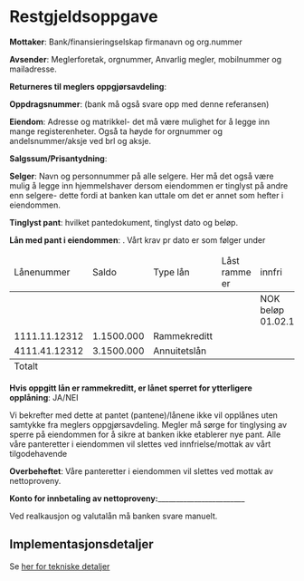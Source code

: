 # Restgjeldsoppgave

**Mottaker**: Bank/finansieringselskap firmanavn og org.nummer

**Avsender**: Meglerforetak, orgnummer, Anvarlig megler, mobilnummer og mailadresse.

**Returneres til meglers oppgjørsavdeling**:

**Oppdragsnummer**: (bank må også svare opp med denne referansen)

**Eiendom**: Adresse og matrikkel- det må være mulighet for å legge inn mange registerenheter. Også ta høyde for orgnummer og andelsnummer/aksje ved brl og aksje.

**Salgssum/Prisantydning**:

**Selger**: Navn og personnummer på alle selgere. Her må det også være mulig å legge inn hjemmelshaver dersom eiendommen er tinglyst på andre enn selgere- dette fordi at banken kan uttale om det er annet som hefter i eiendommen.

**Tinglyst pant**: hvilket pantedokument, tinglyst dato og beløp.

**Lån med pant i eiendommen**: . Vårt krav pr dato er som følger under
<table><thead><tr><td>Lånenummer</td><td>Saldo</td><td>Type lån</td><td>Låst ramme er</td><td>innfri</td><td>Innfri</td><td>innfri</td></tr></thead><tbody><tr><td></td><td></td><td></td><td></td><td>NOK beløp 01.02.18</td><td>NOK beløp 01.02.18</td><td>NOK beløp 01.02.18</td></tr>
<tr><td>1111.11.12312</td><td>1.1500.000</td><td>Rammekreditt</td><td></td><td></td><td></td><td></td></tr>
<tr><td>4111.41.12312</td><td>3.1500.000</td><td>Annuitetslån</td><td></td><td></td><td></td><td></td></tr>
</tbody>
<tfoot><tr><td colspan="7">Totalt</td></tfoot>
</table>
 
			
			
**Hvis oppgitt lån er rammekreditt, er lånet sperret for ytterligere opplåning**: JA/NEI

Vi bekrefter med dette at pantet (pantene)/lånene ikke vil opplånes uten samtykke fra meglers oppgjørsavdeling. Megler må sørge for tinglysing av sperre på eiendommen for å sikre at banken ikke etablerer nye pant. Alle våre panteretter i eiendommen vil slettes ved innfrielse/mottak av vårt tilgodehavende

**Overbeheftet**: Våre panteretter i eiendommen vil slettes ved mottak av nettoproveny.

**Konto for innbetaling av nettoproveny:**________________________


Ved realkausjon og valutalån må banken svare manuelt. 


## Implementasjonsdetaljer
Se [her for tekniske detaljer](resgjeldsoppgave-0-1-0.md)
